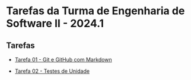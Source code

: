 # Tarefas da Turma de Engenharia de Software II - 2024.1

## Tarefas

* [Tarefa 01 - Git e GitHub com Markdown](https://github.com/BrenoPorfirio/eng-software-2/blob/master/tarefas/20241/BrenoPorfirio/tarefa01.md)

* [Tarefa 02 - Testes de Unidade](https://github.com/BrenoPorfirio/eng-software-2/blob/master/tarefas/20241/BrenoPorfirio/tarefa02.md)